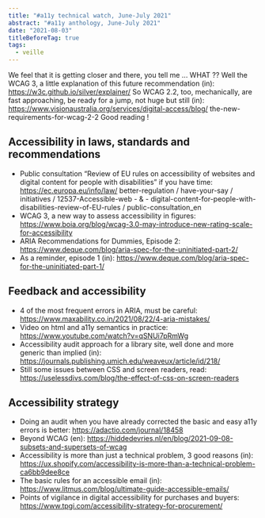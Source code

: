 ```yaml
---
title: "#a11y technical watch, June-July 2021"
abstract: "#a11y anthology, June-July 2021"
date: "2021-08-03"
titleBeforeTag: true
tags:
  - veille
---
```


We feel that it is getting closer and there, you tell me ... WHAT ??
Well the WCAG 3, a little explanation of this future recommendation (in): https://w3c.github.io/silver/explainer/
So WCAG 2.2, too, mechanically, are fast approaching, be ready for a jump, not huge but still (in): https://www.visionaustralia.org/services/digital-access/blog/ the-new-requirements-for-wcag-2-2
Good reading !

## Accessibility in laws, standards and recommendations

- Public consultation “Review of EU rules on accessibility of websites and digital content for people with disabilities” if you have time: https://ec.europa.eu/info/law/ better-regulation / have-your-say / initiatives / 12537-Accessible-web - & - digital-content-for-people-with-disabilities-review-of-EU-rules / public-consultation_en
- WCAG 3, a new way to assess accessibility in figures: https://www.boia.org/blog/wcag-3.0-may-introduce-new-rating-scale-for-accessibility
- ARIA Recommendations for Dummies, Episode 2: https://www.deque.com/blog/aria-spec-for-the-uninitiated-part-2/
- As a reminder, episode 1 (in): https://www.deque.com/blog/aria-spec-for-the-uninitiated-part-1/

## Feedback and accessibility

- 4 of the most frequent errors in ARIA, must be careful: https://www.maxability.co.in/2021/08/22/4-aria-mistakes/
- Video on html and a11y semantics in practice: https://www.youtube.com/watch?v=qSNUi7pRmWg
- Accessibility audit approach for a library site, well done and more generic than implied (in): https://journals.publishing.umich.edu/weaveux/article/id/218/
- Still some issues between CSS and screen readers, read: https://uselessdivs.com/blog/the-effect-of-css-on-screen-readers

## Accessibility strategy

- Doing an audit when you have already corrected the basic and easy a11y errors is better: https://adactio.com/journal/18458
- Beyond WCAG (en): https://hiddedevries.nl/en/blog/2021-09-08-subsets-and-supersets-of-wcag
- Accessibility is more than just a technical problem, 3 good reasons (in): https://ux.shopify.com/accessibility-is-more-than-a-technical-problem-ca6bb9dee8ce
- The basic rules for an accessible email (in): https://www.litmus.com/blog/ultimate-guide-accessible-emails/
- Points of vigilance in digital accessibility for purchases and buyers: https://www.tpgi.com/accessibility-strategy-for-procurement/
